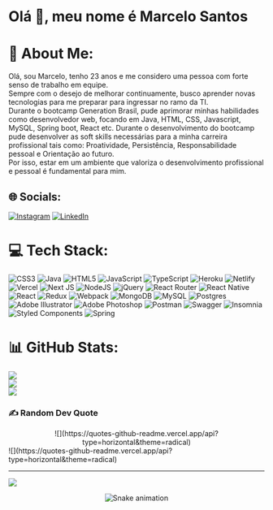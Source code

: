 # Olá 👋, meu nome é Marcelo Santos

# 💫 About Me:
Olá, sou Marcelo, tenho 23 anos e me considero uma pessoa com forte senso de trabalho em equipe.<br>Sempre com o desejo de melhorar continuamente, busco aprender novas tecnologias para me preparar para ingressar no ramo da TI.<br>Durante o bootcamp Generation Brasil, pude aprimorar minhas habilidades como desenvolvedor web, focando em Java, HTML, CSS, Javascript, MySQL, Spring boot, React etc. Durante o desenvolvimento do bootcamp pude desenvolver as soft skills necessárias para a minha carreira profissional tais como: Proatividade, Persistência, Responsabilidade pessoal e Orientação ao futuro.<br>Por isso, estar em um ambiente que valoriza o desenvolvimento profissional e pessoal é fundamental para mim.


## 🌐 Socials:
[![Instagram](https://img.shields.io/badge/Instagram-%23E4405F.svg?logo=Instagram&logoColor=white)](https://instagram.com/marcelooo616) [![LinkedIn](https://img.shields.io/badge/LinkedIn-%230077B5.svg?logo=linkedin&logoColor=white)](https://linkedin.com/in/marcelosantos616) 

# 💻 Tech Stack:
![CSS3](https://img.shields.io/badge/css3-%231572B6.svg?style=for-the-badge&logo=css3&logoColor=white) ![Java](https://img.shields.io/badge/java-%23ED8B00.svg?style=for-the-badge&logo=java&logoColor=white) ![HTML5](https://img.shields.io/badge/html5-%23E34F26.svg?style=for-the-badge&logo=html5&logoColor=white) ![JavaScript](https://img.shields.io/badge/javascript-%23323330.svg?style=for-the-badge&logo=javascript&logoColor=%23F7DF1E) ![TypeScript](https://img.shields.io/badge/typescript-%23007ACC.svg?style=for-the-badge&logo=typescript&logoColor=white) ![Heroku](https://img.shields.io/badge/heroku-%23430098.svg?style=for-the-badge&logo=heroku&logoColor=white) ![Netlify](https://img.shields.io/badge/netlify-%23000000.svg?style=for-the-badge&logo=netlify&logoColor=#00C7B7) ![Vercel](https://img.shields.io/badge/vercel-%23000000.svg?style=for-the-badge&logo=vercel&logoColor=white) ![Next JS](https://img.shields.io/badge/Next-black?style=for-the-badge&logo=next.js&logoColor=white) ![NodeJS](https://img.shields.io/badge/node.js-6DA55F?style=for-the-badge&logo=node.js&logoColor=white) ![jQuery](https://img.shields.io/badge/jquery-%230769AD.svg?style=for-the-badge&logo=jquery&logoColor=white) ![React Router](https://img.shields.io/badge/React_Router-CA4245?style=for-the-badge&logo=react-router&logoColor=white) ![React Native](https://img.shields.io/badge/react_native-%2320232a.svg?style=for-the-badge&logo=react&logoColor=%2361DAFB) ![React](https://img.shields.io/badge/react-%2320232a.svg?style=for-the-badge&logo=react&logoColor=%2361DAFB) ![Redux](https://img.shields.io/badge/redux-%23593d88.svg?style=for-the-badge&logo=redux&logoColor=white) ![Webpack](https://img.shields.io/badge/webpack-%238DD6F9.svg?style=for-the-badge&logo=webpack&logoColor=black) ![MongoDB](https://img.shields.io/badge/MongoDB-%234ea94b.svg?style=for-the-badge&logo=mongodb&logoColor=white) ![MySQL](https://img.shields.io/badge/mysql-%2300f.svg?style=for-the-badge&logo=mysql&logoColor=white) ![Postgres](https://img.shields.io/badge/postgres-%23316192.svg?style=for-the-badge&logo=postgresql&logoColor=white) ![Adobe Illustrator](https://img.shields.io/badge/adobeillustrator-%23FF9A00.svg?style=for-the-badge&logo=adobeillustrator&logoColor=white) ![Adobe Photoshop](https://img.shields.io/badge/adobephotoshop-%2331A8FF.svg?style=for-the-badge&logo=adobephotoshop&logoColor=white) ![Postman](https://img.shields.io/badge/Postman-FF6C37?style=for-the-badge&logo=postman&logoColor=white) ![Swagger](https://img.shields.io/badge/-Swagger-%23Clojure?style=for-the-badge&logo=swagger&logoColor=white) ![Insomnia](https://img.shields.io/badge/Insomnia-black?style=for-the-badge&logo=insomnia&logoColor=5849BE) ![Styled Components](https://img.shields.io/badge/styled--components-DB7093?style=for-the-badge&logo=styled-components&logoColor=white) ![Spring](https://img.shields.io/badge/spring-%236DB33F.svg?style=for-the-badge&logo=spring&logoColor=white)
# 📊 GitHub Stats:
![](https://github-readme-stats.vercel.app/api?username=marcelooo616&theme=synthwave&hide_border=true&include_all_commits=false&count_private=false)<br/>
![](https://github-readme-streak-stats.herokuapp.com/?user=marcelooo616&theme=synthwave&hide_border=true)<br/>
![](https://github-readme-stats.vercel.app/api/top-langs/?username=marcelooo616&theme=synthwave&hide_border=true&include_all_commits=false&count_private=false&layout=compact)

### ✍️ Random Dev Quote
<div align="center">
  ![](https://quotes-github-readme.vercel.app/api?type=horizontal&theme=radical)
 </div>
![](https://quotes-github-readme.vercel.app/api?type=horizontal&theme=radical)

---
[![](https://visitcount.itsvg.in/api?id=marcelooo616&icon=8&color=10)](https://visitcount.itsvg.in)

<!-- Proudly created with GPRM ( https://gprm.itsvg.in ) -->

  <div align="center">
  
  ![Snake animation](https://github.com/duartegeovanna/duartegeovanna/blob/output/github-contribution-grid-snake.svg)
  
</div>
